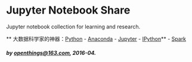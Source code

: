 # Jupyter Notebook Share

Jupyter notebook collection for learning and research.

** 大数据科学家的神器：[Python](http://www.python.org) - [Anaconda](http://www.anaconda.org) - [Jupyter](http://www.jupyter.org) - [IPython](http://www.ipython.org)** - [Spark](http://spark.apache.org)

##### by [openthings@163.com](http://my.oschina.net/u/2306127/blog?catalog=3420733), 2016-04.  
